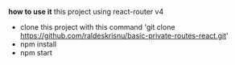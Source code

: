 **how to use it**
this project using react-router v4
- clone this project with this command 'git clone https://github.com/raldeskrisnu/basic-private-routes-react.git'
- npm install
- npm start
